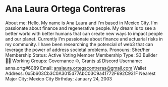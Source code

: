 # Ana Laura Ortega Contreras

About me: Hello, My name is Ana Laura and I'm based in Mexico City. I'm passionate about finance and regenerative people. My dream is to see a better world with better humans that can create new ways to impact people and our planet. Currently I'm passionate about finance and actuarial risks in my community. I have been researching the potencial of web3 that can leverage the power of address societal problems.
Pronouns: Sher/her
Membership Status: Active Voting Member
Membership Type: S3 Builder 🧑‍🚀
Working Groups: Governance ⚙️, Grants 💰
Discord Username: anna.ortg#6089
Email: analaura.ortegacontreras@gmail.com
Wallet Address: 0x5b603Cb3C0A3015d77AbC03C9a41772F692C931F
Nearest Major City: Mexico City
Birthday: January 24, 2003